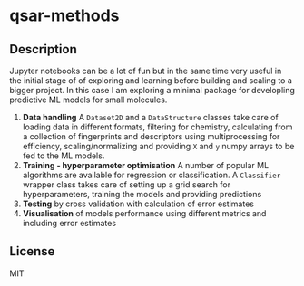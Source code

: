# qsar-methods

## Description
Jupyter notebooks can be a lot of fun but in the same time very useful in the initial stage of of exploring and learning before building and scaling to a bigger project. In this case I am exploring a minimal package for developling predictive ML models for small molecules.

1. **Data handling** A ```Dataset2D``` and a ```DataStructure``` classes take care of loading data in different formats, filtering for chemistry, calculating from a collection of fingerprints and descriptors using multiprocessing for efficiency, scaling/normalizing and providing ```X``` and ```y``` numpy arrays to be fed to the ML models.
2. **Training - hyperparameter optimisation** A number of popular ML algorithms are available for regression or classification. A ```Classifier``` wrapper class takes care of setting up a grid search for hyperparameters, training the models and providing predictions
3. **Testing** by cross validation with calculation of error estimates
4. **Visualisation** of models performance using different metrics and including error estimates

## License
MIT
